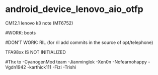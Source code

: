 # android_device_lenovo_aio_otfp

CM12.1 lenovo k3 note (MT6752)

#WORK:
boots

#DON'T WORK:
RIL (for ril add commits in the source of opt/telephone)

TFA98xx IS NOT INITIALIZED


#Thx to
-CyanogenMod team
-Jianminglok
-Xen0n
-Nofearnohappy
-Vgdn1942
-karthick111
-Fizi
-Trishi

